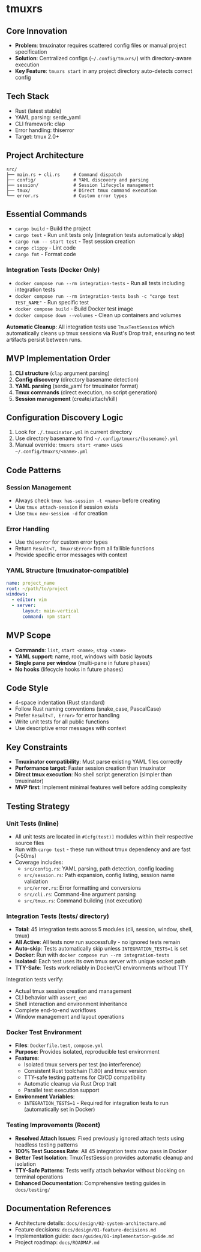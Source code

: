 # tmuxrs

## Core Innovation
- **Problem**: tmuxinator requires scattered config files or manual project specification
- **Solution**: Centralized configs (`~/.config/tmuxrs/`) with directory-aware execution
- **Key Feature**: `tmuxrs start` in any project directory auto-detects correct config

## Tech Stack
- Rust (latest stable)
- YAML parsing: serde_yaml
- CLI framework: clap  
- Error handling: thiserror
- Target: tmux 2.0+

## Project Architecture
```
src/
├── main.rs + cli.rs     # Command dispatch
├── config/              # YAML discovery and parsing
├── session/             # Session lifecycle management  
├── tmux/                # Direct tmux command execution
└── error.rs             # Custom error types
```

## Essential Commands
- `cargo build` - Build the project
- `cargo test` - Run unit tests only (integration tests automatically skip)
- `cargo run -- start test` - Test session creation
- `cargo clippy` - Lint code
- `cargo fmt` - Format code

### Integration Tests (Docker Only)
- `docker compose run --rm integration-tests` - Run all tests including integration tests
- `docker compose run --rm integration-tests bash -c "cargo test TEST_NAME"` - Run specific test
- `docker compose build` - Build Docker test image
- `docker compose down --volumes` - Clean up containers and volumes

**Automatic Cleanup**: All integration tests use `TmuxTestSession` which automatically cleans up tmux sessions via Rust's Drop trait, ensuring no test artifacts persist between runs.

## MVP Implementation Order
1. **CLI structure** (`clap` argument parsing)
2. **Config discovery** (directory basename detection)
3. **YAML parsing** (serde_yaml for tmuxinator format)
4. **Tmux commands** (direct execution, no script generation)
5. **Session management** (create/attach/kill)

## Configuration Discovery Logic
1. Look for `./.tmuxinator.yml` in current directory
2. Use directory basename to find `~/.config/tmuxrs/{basename}.yml`
3. Manual override: `tmuxrs start <name>` uses `~/.config/tmuxrs/<name>.yml`

## Code Patterns

### Session Management
- Always check `tmux has-session -t <name>` before creating
- Use `tmux attach-session` if session exists 
- Use `tmux new-session -d` for creation

### Error Handling
- Use `thiserror` for custom error types
- Return `Result<T, TmuxrsError>` from all fallible functions
- Provide specific error messages with context

### YAML Structure (tmuxinator-compatible)
```yaml
name: project_name
root: ~/path/to/project
windows:
  - editor: vim
  - server: 
      layout: main-vertical
      command: npm start
```

## MVP Scope
- **Commands**: `list`, `start <name>`, `stop <name>`
- **YAML support**: name, root, windows with basic layouts
- **Single pane per window** (multi-pane in future phases)
- **No hooks** (lifecycle hooks in future phases)

## Code Style
- 4-space indentation (Rust standard)
- Follow Rust naming conventions (snake_case, PascalCase)
- Prefer `Result<T, Error>` for error handling
- Write unit tests for all public functions
- Use descriptive error messages with context

## Key Constraints
- **Tmuxinator compatibility**: Must parse existing YAML files correctly
- **Performance target**: Faster session creation than tmuxinator
- **Direct tmux execution**: No shell script generation (simpler than tmuxinator)
- **MVP first**: Implement minimal features well before adding complexity

## Testing Strategy

### Unit Tests (Inline)
- All unit tests are located in `#[cfg(test)]` modules within their respective source files
- Run with `cargo test` - these run without tmux dependency and are fast (~50ms)
- Coverage includes:
  - `src/config.rs`: YAML parsing, path detection, config loading
  - `src/session.rs`: Path expansion, config listing, session name validation  
  - `src/error.rs`: Error formatting and conversions
  - `src/cli.rs`: Command-line argument parsing
  - `src/tmux.rs`: Command building (not execution)

### Integration Tests (tests/ directory)
- **Total**: 45 integration tests across 5 modules (cli, session, window, shell, tmux)
- **All Active**: All tests now run successfully - no ignored tests remain
- **Auto-skip**: Tests automatically skip unless `INTEGRATION_TESTS=1` is set
- **Docker**: Run with `docker compose run --rm integration-tests`
- **Isolated**: Each test uses its own tmux server with unique socket path
- **TTY-Safe**: Tests work reliably in Docker/CI environments without TTY

Integration tests verify:
- Actual tmux session creation and management
- CLI behavior with `assert_cmd`  
- Shell interaction and environment inheritance
- Complete end-to-end workflows
- Window management and layout operations

### Docker Test Environment
- **Files**: `Dockerfile.test`, `compose.yml`
- **Purpose**: Provides isolated, reproducible test environment
- **Features**:
  - Isolated tmux servers per test (no interference)
  - Consistent Rust toolchain (1.80) and tmux version
  - TTY-safe testing patterns for CI/CD compatibility
  - Automatic cleanup via Rust Drop trait
  - Parallel test execution support
- **Environment Variables**: 
  - `INTEGRATION_TESTS=1` - Required for integration tests to run (automatically set in Docker)

### Testing Improvements (Recent)
- **Resolved Attach Issues**: Fixed previously ignored attach tests using headless testing patterns
- **100% Test Success Rate**: All 45 integration tests now pass in Docker
- **Better Test Isolation**: TmuxTestSession provides automatic cleanup and isolation
- **TTY-Safe Patterns**: Tests verify attach behavior without blocking on terminal operations
- **Enhanced Documentation**: Comprehensive testing guides in `docs/testing/`

## Documentation References
- Architecture details: `docs/design/02-system-architecture.md`
- Feature decisions: `docs/design/01-feature-decisions.md`
- Implementation guide: `docs/guides/01-implementation-guide.md`
- Project roadmap: `docs/ROADMAP.md`